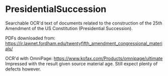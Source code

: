 # PresidentialSuccession
Searchable OCR'd text of documents related to the construction of the 25th Amendment of the US Constitution (Presidential Succession).

PDFs downloaded from: https://ir.lawnet.fordham.edu/twentyfifth_amendment_congressional_materials/

OCR'd with OmniPage: https://www.kofax.com/Products/omnipage/ultimate
Impressed with the result given source material age. Still expect plenty of defects however.
